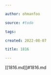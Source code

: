 ```yaml
---

author: ohmanfoo

source: #todo

tags: 

created: 2022-08-07

title: 1816

---
```

[[1816.md]]#1816.md